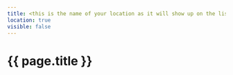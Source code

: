 ```yaml
---
title: <this is the name of your location as it will show up on the list>
location: true
visible: false
---
```

# {{ page.title }}

